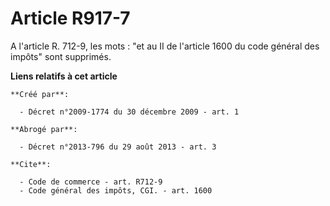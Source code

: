 # Article R917-7

A l'article R. 712-9, les mots : "et au II de l'article 1600 du code général des impôts" sont supprimés.

**Liens relatifs à cet article**

	**Créé par**:

	  - Décret n°2009-1774 du 30 décembre 2009 - art. 1

	**Abrogé par**:

	  - Décret n°2013-796 du 29 août 2013 - art. 3

	**Cite**:

	  - Code de commerce - art. R712-9
	  - Code général des impôts, CGI. - art. 1600
